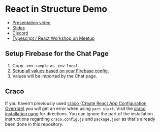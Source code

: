# React in Structure Demo

- [Presentation video](https://youtu.be/0l0Rkkp-XJo)
- [Slides](https://docs.google.com/presentation/d/1jUyBWR5g-soG-78KO7yrjGaY1Pb1NCwFYv1un5OlD9U/edit?usp=sharing)
- [Discord](https://discord.gg/Hc3ARubd)
- [Typescript / React Workshop on Meetup](https://www.meetup.com/typescript-javascript-workshop)

## Setup Firebase for the Chat Page

1. Copy `.env.sample` as `.env.local`.
2. [Setup all values based on your Firebase config.](https://firebase.google.com/docs/web/setup?authuser=0&sdk_version=v8#config-object)
3. Values will be imported by the Chat page.

## Craco

If you haven't previously used [craco (Create React App Configuration Override)](https://github.com/gsoft-inc/craco/blob/master/packages/craco/README.md) you will get an error when using `yarn start`. Visit the [craco installation page](https://github.com/gsoft-inc/craco/blob/master/packages/craco/README.md#installation) for directions. You can ignore the part of the installation instructions regarding `craco.config.js` and `package.json` as that's already been done in this repository.
